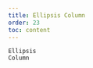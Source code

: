 ```yaml
---
title: Ellipsis Column
order: 23
toc: content
---
```


<code src='../examples/Ellipsis.tsx' description="Ellipsis cell content via setting `column.ellipsis`.">Ellipsis Column</code>
